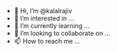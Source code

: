 - 👋 Hi, I’m @kalalrajiv
- 👀 I’m interested in ...
- 🌱 I’m currently learning ...
- 💞️ I’m looking to collaborate on ...
- 📫 How to reach me ...

<!---
kalalrajiv/kalalrajiv is a ✨ special ✨ repository because its `README.md` (this file) appears on your GitHub profile.
You can click the Preview link to take a look at your changes.
--->
